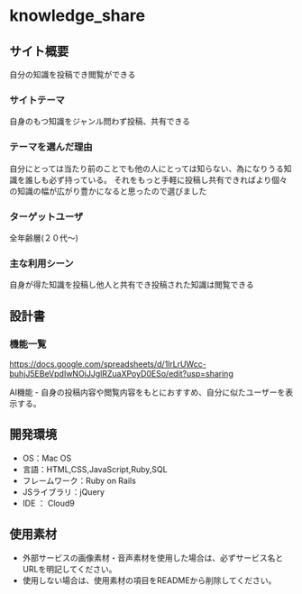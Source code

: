# knowledge_share

## サイト概要
自分の知識を投稿でき閲覧ができる

### サイトテーマ
自身のもつ知識をジャンル問わず投稿、共有できる

### テーマを選んだ理由
自分にとっては当たり前のことでも他の人にとっては知らない、為になりうる知識を誰しも必ず持っている。
それをもっと手軽に投稿し共有できればより個々の知識の幅が広がり豊かになると思ったので選びました

### ターゲットユーザ
全年齢層(２０代〜)

### 主な利用シーン
自身が得た知識を投稿し他人と共有でき投稿された知識は閲覧できる

## 設計書

### 機能一覧
https://docs.google.com/spreadsheets/d/1lrLrUWcc-buhjJ5EBeVpdIwNOiJJglRZuaXPoyD0ESo/edit?usp=sharing

AI機能 - 自身の投稿内容や閲覧内容をもとにおすすめ、自分に似たユーザーを表示する。

## 開発環境
- OS：Mac OS
- 言語：HTML,CSS,JavaScript,Ruby,SQL
- フレームワーク：Ruby on Rails
- JSライブラリ：jQuery
- IDE ： Cloud9

## 使用素材
- 外部サービスの画像素材・音声素材を使用した場合は、必ずサービス名とURLを明記してください。
- 使用しない場合は、使用素材の項目をREADMEから削除してください。